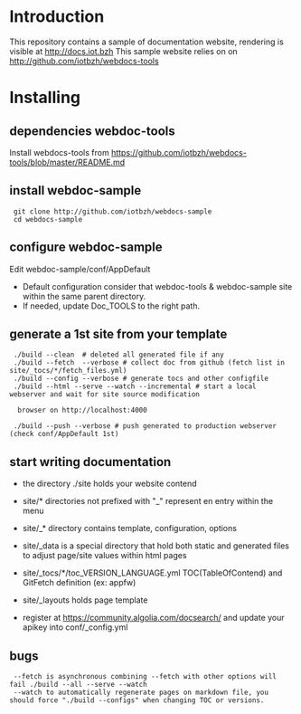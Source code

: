 Introduction
============

This repository contains a sample of documentation website, rendering is visible at http://docs.iot.bzh
This sample website relies on on http://github.com/iotbzh/webdocs-tools

Installing
==========

## dependencies webdoc-tools

Install webdocs-tools from https://github.com/iotbzh/webdocs-tools/blob/master/README.md

## install webdoc-sample

```
 git clone http://github.com/iotbzh/webdocs-sample
 cd webdocs-sample
```

## configure webdoc-sample

Edit webdoc-sample/conf/AppDefault
+ Default configuration consider that webdoc-tools & webdoc-sample site within the same parent directory.
+ If needed, update Doc_TOOLS to the right path.

## generate a 1st site from your template
```
 ./build --clean  # deleted all generated file if any
 ./build --fetch  --verbose # collect doc from github (fetch list in site/_tocs/*/fetch_files.yml)
 ./build --config --verbose # generate tocs and other configfile
 ./build --html --serve --watch --incremental # start a local webserver and wait for site source modification

  browser on http://localhost:4000

 ./build --push --verbose # push generated to production webserver (check conf/AppDefault 1st)
```

## start writing documentation

- the directory ./site holds your website contend
- site/* directories not prefixed with "_" represent en entry within the menu
- site/_* directory contains template, configuration, options
- site/_data is a special directory that hold both static and generated files to adjust page/site values within html pages
- site/_tocs/*/toc_VERSION_LANGUAGE.yml TOC(TableOfContend) and GitFetch definition (ex: appfw)
- site/_layouts holds page template 

- register at https://community.algolia.com/docsearch/ and update your apikey into conf/_config.yml


## bugs

```
 --fetch is asynchronous combining --fetch with other options will fail ./build --all --serve --watch
 --watch to automatically regenerate pages on markdown file, you should force "./build --configs" when changing TOC or versions.
```

